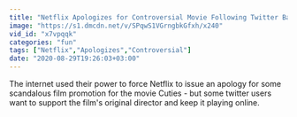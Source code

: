 ```yaml
---
title: "Netflix Apologizes for Controversial Movie Following Twitter Backlash"
image: "https://s1.dmcdn.net/v/SPqwS1VGrngbkGfxh/x240"
vid_id: "x7vpqqk"
categories: "fun"
tags: ["Netflix","Apologizes","Controversial"]
date: "2020-08-29T19:26:03+03:00"
---
```

The internet used their power to force Netflix to issue an apology for some scandalous film promotion for the movie Cuties - but some twitter users want to support the film's original director and keep it playing online.
